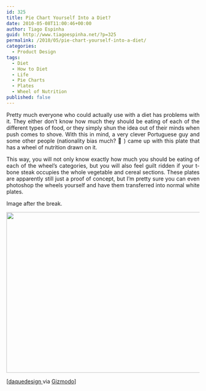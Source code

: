 ```yaml
---
id: 325
title: Pie Chart Yourself Into a Diet?
date: 2010-05-08T11:00:46+00:00
author: Tiago Espinha
guid: http://www.tiagoespinha.net/?p=325
permalink: /2010/05/pie-chart-yourself-into-a-diet/
categories:
  - Product Design
tags:
  - Diet
  - How to Diet
  - Life
  - Pie Charts
  - Plates
  - Wheel of Nutrition
published: false
---
```

<p style="text-align: justify;">
  Pretty much everyone who could actually use with a diet has problems with it. They either don&#8217;t know how much they should be eating of each of the different types of food, or they simply shun the idea out of their minds when push comes to shove. With this in mind, a very clever Portuguese guy and some other people (nationality bias much? 🙂 ) came up with this plate that has a wheel of nutrition drawn on it.
</p>

<p style="text-align: justify;">
  This way, you will not only know exactly how much you should be eating of each of the wheel&#8217;s categories, but you will also feel guilt ridden if your t-bone steak occupies the whole vegetable and cereal sections. These plates are apparently still just a proof of concept, but I&#8217;m pretty sure you can even photoshop the wheels yourself and have them transferred into normal white plates.
</p>

<p style="text-align: justify;">
  Image after the break.
</p>

<p style="text-align: center;">
  <!--more-->
  
  <a href="https://www.tiagoespinha.net/wp-content/uploads/2010/05/Wheel_of_Nutrition_Rui_Pereira_HAF_3.jpg" rel="lightbox[325]" title="Wheel_of_Nutrition_Rui_Pereira_HAF_3"><img class="size-full wp-image-326 aligncenter" title="Wheel_of_Nutrition_Rui_Pereira_HAF_3" src="https://www.tiagoespinha.net/wp-content/uploads/2010/05/Wheel_of_Nutrition_Rui_Pereira_HAF_3.jpg" alt="" width="560" height="420" /></a>
</p>

<p style="text-align: justify;">
  [<a href="http://www.daquedesign.com/2010/05/02/wheel-nutrition-rui-pereira-and-hafsteinn-juliusson-haf" target="_blank">daquedesign </a>via <a href="http://m.gizmodo.com/5533671/pie-chart-plates-keep-you-eating-right-or-wrong?utm_source=feedburner&utm_medium=feed&utm_campaign=Feed:+gizmodo/full+(Gizmodo)&utm_content=Google+Reader" target="_blank">Gizmodo</a>]
</p>

